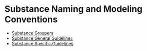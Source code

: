 # Substance Naming and Modeling Conventions

* [Substance Groupers](guidelines-for-substance-hierarchy-grouper-concepts/)
* [Substance General Guidelines](substance-concept-general-guidelines.md)
* [Substance Specific Guidelines](guidelines-for-specific-substance-types/)
